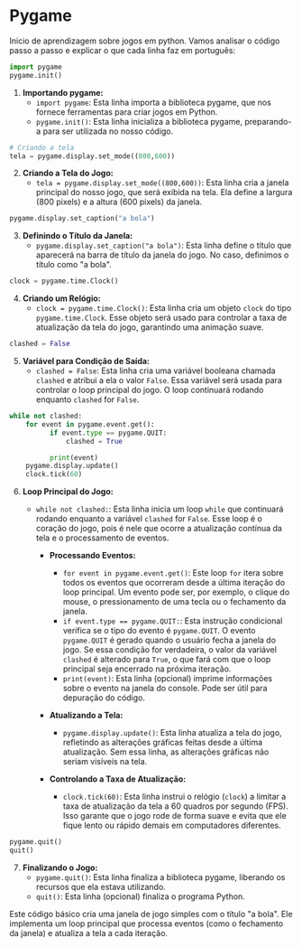 # Pygame
Inicio de aprendizagem sobre jogos em python.
Vamos analisar o código passo a passo e explicar o que cada linha faz em português:

```python
import pygame
pygame.init()
```

1. **Importando pygame:**
   - `import pygame`: Esta linha importa a biblioteca pygame, que nos fornece ferramentas para criar jogos em Python.
   - `pygame.init()`: Esta linha inicializa a biblioteca pygame, preparando-a para ser utilizada no nosso código.

```python
# Criando a tela
tela = pygame.display.set_mode((800,600))
```

2. **Criando a Tela do Jogo:**
   - `tela = pygame.display.set_mode((800,600))`: Esta linha cria a janela principal do nosso jogo, que será exibida na tela. Ela define a largura (800 pixels) e a altura (600 pixels) da janela.

```python
pygame.display.set_caption("a bola")
```

3. **Definindo o Título da Janela:**
   - `pygame.display.set_caption("a bola")`: Esta linha define o título que aparecerá na barra de título da janela do jogo. No caso, definimos o título como "a bola".

```python
clock = pygame.time.Clock()
```

4. **Criando um Relógio:**
   - `clock = pygame.time.Clock()`: Esta linha cria um objeto `clock` do tipo `pygame.time.Clock`. Esse objeto será usado para controlar a taxa de atualização da tela do jogo, garantindo uma animação suave.

```python
clashed = False
```

5. **Variável para Condição de Saída:**
   - `clashed = False`: Esta linha cria uma variável booleana chamada `clashed` e atribui a ela o valor `False`. Essa variável será usada para controlar o loop principal do jogo. O loop continuará rodando enquanto `clashed` for `False`.

```python
while not clashed:
    for event in pygame.event.get():
          if event.type == pygame.QUIT:
              clashed = True

          print(event)
    pygame.display.update()
    clock.tick(60)
```

6. **Loop Principal do Jogo:**
   - `while not clashed:`: Esta linha inicia um loop `while` que continuará rodando enquanto a variável `clashed` for `False`. Esse loop é o coração do jogo, pois é nele que ocorre a atualização contínua da tela e o processamento de eventos.

      - **Processando Eventos:**
         - `for event in pygame.event.get()`: Este loop `for` itera sobre todos os eventos que ocorreram desde a última iteração do loop principal. Um evento pode ser, por exemplo, o clique do mouse, o pressionamento de uma tecla ou o fechamento da janela.
         - `if event.type == pygame.QUIT:`: Esta instrução condicional verifica se o tipo do evento é `pygame.QUIT`. O evento `pygame.QUIT` é gerado quando o usuário fecha a janela do jogo. Se essa condição for verdadeira, o valor da variável `clashed` é alterado para `True`, o que fará com que o loop principal seja encerrado na próxima iteração.
         - `print(event)`: Esta linha (opcional) imprime informações sobre o evento na janela do console. Pode ser útil para depuração do código.

      - **Atualizando a Tela:**
         - `pygame.display.update()`: Esta linha atualiza a tela do jogo, refletindo as alterações gráficas feitas desde a última atualização. Sem essa linha, as alterações gráficas não seriam visíveis na tela.

      - **Controlando a Taxa de Atualização:**
         - `clock.tick(60)`: Esta linha instrui o relógio (`clock`) a limitar a taxa de atualização da tela a 60 quadros por segundo (FPS). Isso garante que o jogo rode de forma suave e evita que ele fique lento ou rápido demais em computadores diferentes.

```python
pygame.quit()
quit()
```

7. **Finalizando o Jogo:**
   - `pygame.quit()`: Esta linha finaliza a biblioteca pygame, liberando os recursos que ela estava utilizando.
   - `quit()`: Esta linha (opcional) finaliza o programa Python.

Este código básico cria uma janela de jogo simples com o título "a bola". Ele implementa um loop principal que processa eventos (como o fechamento da janela) e atualiza a tela a cada iteração.
